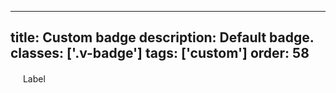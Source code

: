 <!--
 *              © 2025 Visa
 *
 * Licensed under the Apache License, Version 2.0 (the "License");
 * you may not use this file except in compliance with the License.
 * You may obtain a copy of the License at
 *
 *         http://www.apache.org/licenses/LICENSE-2.0
 *
 * Unless required by applicable law or agreed to in writing, software
 * distributed under the License is distributed on an "AS IS" BASIS,
 * WITHOUT WARRANTIES OR CONDITIONS OF ANY KIND, either express or implied.
 * See the License for the specific language governing permissions and
 * limitations under the License.
 *
 -->
---
title: Custom badge
description: Default badge.
classes: ['.v-badge']
tags: ['custom']
order: 58
---

<style>
  .my-badge { --v-badge-background: #d0d6b3; --v-badge-border-radius: 8px; --v-badge-border-width: 2px; --v-badge-border-color: #AAAE7F; --v-badge-foreground: #143109; --v-badge-gap: 4px; --v-badge-icon-color: #768a49; --v-badge-padding-block: 8px; --v-badge-padding-inline: 9px; --typography-label-small-font-size: 1rem; }
</style>
<span class="v-badge my-badge">
  <svg class="v-icon v-icon-tiny" height="16" viewbox="0 0 16 16" width="16">
    <use href="#visa-bonus-points-tiny">
    </use>
  </svg>
  Label
</span>
